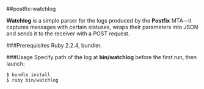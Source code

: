 ##postfix-watchlog

**Watchlog** is a simple parser for the logs produced by the **Postfix** MTA—it captures messages with certain statuses, wraps their parameters into JSON and sends it to the receiver with a POST request.

###Prerequisites
Ruby 2.2.4, bundler.

###Usage
Specify path of the log at **bin/watchlog** before the first run, then launch:

```
$ bundle install
$ ruby bin/watchlog
```
